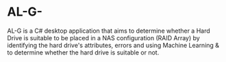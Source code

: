 # AL-G-
AL-G is a C# desktop application that aims to determine whether a Hard Drive is suitable to be placed in a NAS configuration (RAID Array) by identifying the hard drive's attributes, errors and using Machine Learning &amp; to determine whether the hard drive is suitable or not. 
